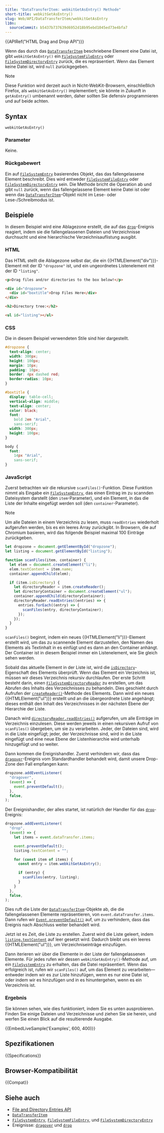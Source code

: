 ```yaml
---
title: "DataTransferItem: webkitGetAsEntry() Methode"
short-title: webkitGetAsEntry()
slug: Web/API/DataTransferItem/webkitGetAsEntry
l10n:
  sourceCommit: b5437b737639d6952d18b95ebd1045ed73e4bfa7
---
```


{{APIRef("HTML Drag and Drop API")}}

Wenn das durch das [`DataTransferItem`](/de/docs/Web/API/DataTransferItem) beschriebene Element eine Datei ist, gibt `webkitGetAsEntry()` ein [`FileSystemFileEntry`](/de/docs/Web/API/FileSystemFileEntry) oder [`FileSystemDirectoryEntry`](/de/docs/Web/API/FileSystemDirectoryEntry) zurück, die es repräsentiert. Wenn das Element keine Datei ist, wird `null` zurückgegeben.

> [!NOTE]
> Diese Funktion wird derzeit auch in Nicht-WebKit-Browsern, einschließlich Firefox, als `webkitGetAsEntry()` implementiert; sie könnte in Zukunft in `getAsEntry()` umbenannt werden, daher sollten Sie defensiv programmieren und auf beide achten.

## Syntax

```js-nolint
webkitGetAsEntry()
```

### Parameter

Keine.

### Rückgabewert

Ein auf [`FileSystemEntry`](/de/docs/Web/API/FileSystemEntry) basierendes Objekt, das das fallengelassene Element beschreibt.
Dies wird entweder [`FileSystemFileEntry`](/de/docs/Web/API/FileSystemFileEntry) oder [`FileSystemDirectoryEntry`](/de/docs/Web/API/FileSystemDirectoryEntry) sein.
Die Methode bricht die Operation ab und gibt `null` zurück, wenn das fallengelassene Element keine Datei ist oder wenn das [`DataTransferItem`](/de/docs/Web/API/DataTransferItem)-Objekt nicht im Lese- oder Lese-/Schreibmodus ist.

## Beispiele

In diesem Beispiel wird eine Ablagezone erstellt, die auf das [`drop`](/de/docs/Web/API/HTMLElement/drop_event)-Ereignis reagiert, indem sie die fallengelassenen Dateien und Verzeichnisse durchsucht und eine hierarchische Verzeichnisauflistung ausgibt.

### HTML

Das HTML stellt die Ablagezone selbst dar, die ein {{HTMLElement("div")}}-Element mit der ID `"dropzone"` ist, und ein ungeordnetes Listenelement mit der ID `"listing"`.

```html
<p>Drag files and/or directories to the box below!</p>

<div id="dropzone">
  <div id="boxtitle">Drop Files Here</div>
</div>

<h2>Directory tree:</h2>

<ul id="listing"></ul>
```

### CSS

Die in diesem Beispiel verwendeten Stile sind hier dargestellt.

```css
#dropzone {
  text-align: center;
  width: 300px;
  height: 100px;
  margin: 10px;
  padding: 10px;
  border: 4px dashed red;
  border-radius: 10px;
}

#boxtitle {
  display: table-cell;
  vertical-align: middle;
  text-align: center;
  color: black;
  font:
    bold 2em "Arial",
    sans-serif;
  width: 300px;
  height: 100px;
}

body {
  font:
    14px "Arial",
    sans-serif;
}
```

### JavaScript

Zuerst betrachten wir die rekursive `scanFiles()`-Funktion.
Diese Funktion nimmt als Eingabe ein [`FileSystemEntry`](/de/docs/Web/API/FileSystemEntry), das einen Eintrag im zu scannden Dateisystem darstellt (den `item`-Parameter), und ein Element, in das die Liste der Inhalte eingefügt werden soll (den `container`-Parameter).

> [!NOTE]
> Um alle Dateien in einem Verzeichnis zu lesen, muss `readEntries` wiederholt aufgerufen werden, bis es ein leeres Array zurückgibt.
> In Browsern, die auf Chromium basieren, wird das folgende Beispiel maximal 100 Einträge zurückgeben.

```js
let dropzone = document.getElementById("dropzone");
let listing = document.getElementById("listing");

function scanFiles(item, container) {
  let elem = document.createElement("li");
  elem.textContent = item.name;
  container.appendChild(elem);

  if (item.isDirectory) {
    let directoryReader = item.createReader();
    let directoryContainer = document.createElement("ul");
    container.appendChild(directoryContainer);
    directoryReader.readEntries((entries) => {
      entries.forEach((entry) => {
        scanFiles(entry, directoryContainer);
      });
    });
  }
}
```

`scanFiles()` beginnt, indem ein neues {{HTMLElement("li")}}-Element erstellt wird, um das zu scannende Element darzustellen, den Namen des Elements als Textinhalt in es einfügt und es dann an den Container anhängt.
Der Container ist in diesem Beispiel immer ein Listenelement, wie Sie gleich sehen werden.

Sobald das aktuelle Element in der Liste ist, wird die [`isDirectory`](/de/docs/Web/API/FileSystemEntry/isDirectory)-Eigenschaft des Elements überprüft.
Wenn das Element ein Verzeichnis ist, müssen wir dieses Verzeichnis rekursiv durchlaufen.
Der erste Schritt besteht darin, einen [`FileSystemDirectoryReader`](/de/docs/Web/API/FileSystemDirectoryReader) zu erstellen, um das Abrufen des Inhalts des Verzeichnisses zu behandeln.
Dies geschieht durch Aufrufen der [`createReader()`](/de/docs/Web/API/FileSystemDirectoryEntry/createReader)-Methode des Elements.
Dann wird ein neues {{HTMLElement("ul")}} erstellt und an die übergeordnete Liste angehängt; dieses enthält den Inhalt des Verzeichnisses in der nächsten Ebene der Hierarchie der Liste.

Danach wird [`directoryReader.readEntries()`](/de/docs/Web/API/FileSystemDirectoryReader/readEntries) aufgerufen, um alle Einträge im Verzeichnis einzulesen.
Diese werden jeweils in einen rekursiven Aufruf von `scanFiles()` übergeben, um sie zu verarbeiten.
Jeder, der Dateien sind, wird in die Liste eingefügt; jeder, der Verzeichnisse sind, wird in die Liste eingefügt und eine neue Ebene der Listenhierarchie wird unterhalb hinzugefügt und so weiter.

Dann kommen die Ereignishandler. Zuerst verhindern wir, dass das [`dragover`](/de/docs/Web/API/HTMLElement/dragover_event)-Ereignis vom Standardhandler behandelt wird, damit unsere Drop-Zone den Fall empfangen kann:

```js
dropzone.addEventListener(
  "dragover",
  (event) => {
    event.preventDefault();
  },
  false,
);
```

Der Ereignishandler, der alles startet, ist natürlich der Handler für das [`drop`](/de/docs/Web/API/HTMLElement/drop_event)-Ereignis:

```js
dropzone.addEventListener(
  "drop",
  (event) => {
    let items = event.dataTransfer.items;

    event.preventDefault();
    listing.textContent = "";

    for (const item of items) {
      const entry = item.webkitGetAsEntry();

      if (entry) {
        scanFiles(entry, listing);
      }
    }
  },
  false,
);
```

Dies ruft die Liste der [`DataTransferItem`](/de/docs/Web/API/DataTransferItem)-Objekte ab, die die fallengelassenen Elemente repräsentieren, von `event.dataTransfer.items`.
Dann rufen wir [`Event.preventDefault()`](/de/docs/Web/API/Event/preventDefault) auf, um zu verhindern, dass das Ereignis nach Abschluss weiter behandelt wird.

Jetzt ist es Zeit, die Liste zu erstellen. Zuerst wird die Liste geleert, indem [`listing.textContent`](/de/docs/Web/API/Node/textContent) auf leer gesetzt wird.
Dadurch bleibt uns ein leeres {{HTMLElement("ul")}}, um Verzeichniseinträge einzufügen.

Dann iterieren wir über die Elemente in der Liste der fallengelassenen Elemente.
Für jedes rufen wir dessen `webkitGetAsEntry()`-Methode auf, um ein [`FileSystemEntry`](/de/docs/Web/API/FileSystemEntry) zu erhalten, das die Datei repräsentiert.
Wenn das erfolgreich ist, rufen wir `scanFiles()` auf, um das Element zu verarbeiten—entweder indem wir es zur Liste hinzufügen, wenn es nur eine Datei ist, oder indem wir es hinzufügen und in es hinuntergehen, wenn es ein Verzeichnis ist.

### Ergebnis

Sie können sehen, wie dies funktioniert, indem Sie es unten ausprobieren. Finden Sie einige Dateien und Verzeichnisse und ziehen Sie sie herein, und werfen Sie einen Blick auf die resultierende Ausgabe.

{{EmbedLiveSample('Examples', 600, 400)}}

## Spezifikationen

{{Specifications}}

## Browser-Kompatibilität

{{Compat}}

## Siehe auch

- [File and Directory Entries API](/de/docs/Web/API/File_and_Directory_Entries_API)
- [`DataTransferItem`](/de/docs/Web/API/DataTransferItem)
- [`FileSystemEntry`](/de/docs/Web/API/FileSystemEntry), [`FileSystemFileEntry`](/de/docs/Web/API/FileSystemFileEntry), und [`FileSystemDirectoryEntry`](/de/docs/Web/API/FileSystemDirectoryEntry)
- Ereignisse: [`dragover`](/de/docs/Web/API/HTMLElement/dragover_event) und [`drop`](/de/docs/Web/API/HTMLElement/drop_event)
